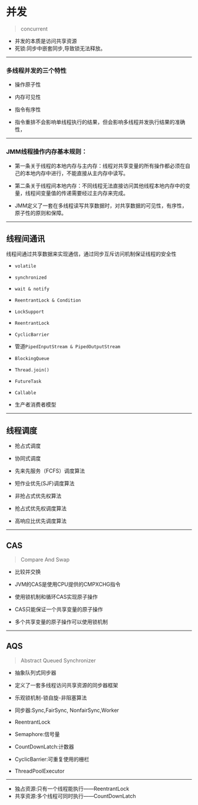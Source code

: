 # 并发
> concurrent


- 并发的本质是访问共享资源
- 死锁:同步中嵌套同步,导致锁无法释放。

---




### 多线程并发的三个特性
- 操作原子性
- 内存可见性
- 指令有序性

- 指令重排不会影响单线程执行的结果，但会影响多线程并发执行结果的准确性，


---


### JMM线程操作内存基本规则：
- 第一条关于线程的本地内存与主内存：线程对共享变量的所有操作都必须在自己的本地内存中进行，不能直接从主内存中读写。
- 第二条关于线程间本地内存：不同线程无法直接访问其他线程本地内存中的变量，线程间变量值的传递需要经过主内存来完成。

- JMM定义了一套在多线程读写共享数据时，对共享数据的可见性，有序性，原子性的原则和保障。


---
## 线程间通讯

线程间通过共享数据来实现通信，通过同步互斥访问机制保证线程的安全性

- `volatile`
- `synchronized`
- `wait & notify`
- `ReentrantLock & Condition`
- `LockSupport`

- `ReentrantLock`
- `CyclicBarrier`
- 管道`PipedInputStream & PipedOutputStream`
- `BlockingQueue`

- `Thread.join()`
- `FutureTask`
- `Callable`

- 生产者消费者模型


---

## 线程调度

- 抢占式调度
- 协同式调度

- 先来先服务（FCFS）调度算法
- 短作业优先(SJF)调度算法

- 非抢占式优先权算法
- 抢占式优先权调度算法
- 高响应比优先调度算法

---
## CAS
> Compare And Swap
- 比较并交换

- JVM的CAS是使用CPU提供的CMPXCHG指令

- 使用锁机制和循环CAS实现原子操作
- CAS只能保证一个共享变量的原子操作
- 多个共享变量的原子操作可以使用锁机制



---


## AQS
> Abstract Queued Synchronizer
- 抽象队列式同步器
- 定义了一套多线程访问共享资源的同步器框架
- 乐观锁机制-锁自旋-非阻塞算法

- 同步器:Sync,FairSync, NonfairSync,Worker

- ReentrantLock
- Semaphore:信号量
- CountDownLatch:计数器
- CyclicBarrier:可重复使用的栅栏
- ThreadPoolExecutor

---
- 独占资源:只有一个线程能执行——ReentrantLock
- 共享资源:多个线程可同时执行——CountDownLatch


